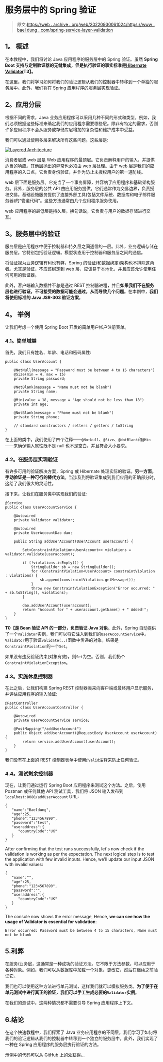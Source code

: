 # 服务层中的 Spring 验证

> 原文:[https://web . archive . org/web/20220930061024/https://www . bael dung . com/spring-service-layer-validation](https://web.archive.org/web/20220930061024/https://www.baeldung.com/spring-service-layer-validation)

## **1。** **概述**

在本教程中，我们将讨论 Java 应用程序的服务层中的 Spring 验证。虽然 **Spring Boot 支持与定制验证器的无缝集成，但是执行验证的事实标准是[Hibernate Validator](https://web.archive.org/web/20221129002729/http://hibernate.org/validator/)T3】。**

在这里，我们将学习如何将我们的验证逻辑从我们的控制器中转移到一个单独的服务层中。此外，我们将在 Spring 应用程序的服务层实现验证。

## **2。应用分层**

根据不同的需求，Java 业务应用程序可以采用几种不同的形式和类型。例如，我们必须根据这些标准来确定我们的应用程序需要哪些层。除非有特定的需求，否则许多应用程序不会从服务或存储库层增加的复杂性和维护成本中受益。

我们可以通过使用多层来解决所有这些问题。这些层是:

[![Layered Architecture](../Images/e0bfabe3d2187a1299bfc27e237e5519.png)](/web/20221129002729/https://www.baeldung.com/wp-content/uploads/2021/06/Layered-Architecture.png)

消费者层或 web 层是 Web 应用程序的最顶层。它负责解释用户的输入，并提供适当的响应。其他层抛出的异常也必须由 web 层处理。由于 web 层是我们的应用程序的入口点，它负责身份验证，并作为防止未授权用户的第一道防线。

web 层下面是服务层。它充当了一个事务屏障，并容纳了应用程序和基础架构服务。此外，服务层的公共 API 由应用服务提供。它们通常作为交易边界，负责授权交易。基础设施服务提供了连接外部工具(包括文件系统、数据库和电子邮件服务器)的“管道代码”。这些方法通常由几个应用程序服务使用。

web 应用程序的最低层是持久层。换句话说，它负责与用户的数据存储进行交互。

## **3。**服务层中的**验证**

服务层是应用程序中便于控制器和持久层之间通信的一层。此外，业务逻辑存储在服务层。它特别包括验证逻辑。模型状态用于控制器和服务层之间的通信。

将验证视为业务逻辑有利也有弊，Spring 的验证(和数据绑定)架构也不排除这两者。尤其是验证，不应该绑定到 web 层，应该易于本地化，并且应该允许使用任何可用的验证器。

此外，客户端输入数据并不总是通过 REST 控制器进程，并且**如果我们不在服务层也进行验证，不可接受的数据可能会通过，从而导致几个问题**。在本例中，**我们将使用标准的 Java JSR-303 验证方案**。

## **4。** **举例**

让我们考虑一个使用 Spring Boot 开发的简单用户帐户注册表单。

### **4.1。简单域类**

首先，我们只有姓名、年龄、电话和密码属性:

```
public class UserAccount {

    @NotNull(message = "Password must be between 4 to 15 characters")
    @Size(min = 4, max = 15)
    private String password;

    @NotBlank(message = "Name must not be blank")
    private String name;

    @Min(value = 18, message = "Age should not be less than 18")
    private int age;

    @NotBlank(message = "Phone must not be blank")
    private String phone;

    // standard constructors / setters / getters / toString
}
```

在上面的类中，我们使用了四个注释——`@NotNull`、`@Size`、`@NotBlank`和`@Min`——来确保输入属性既不是 null 也不是空白，并且符合大小要求。

### **4.2。在服务层实现验证**

有许多可用的验证解决方案，Spring 或 Hibernate 处理实际的验证。**另一方面，手动验证是一种可行的替代方法**。当涉及到将验证集成到我们应用的正确部分时，这给了我们很大的灵活性。

接下来，让我们在服务类中实现我们的验证:

```
@Service
public class UserAccountService {

    @Autowired
    private Validator validator;

    @Autowired
    private UserAccountDao dao;

    public String addUserAccount(UserAccount useraccount) {

        Set<ConstraintViolation<UserAccount>> violations = validator.validate(useraccount);

        if (!violations.isEmpty()) {
            StringBuilder sb = new StringBuilder();
            for (ConstraintViolation<UserAccount> constraintViolation : violations) {
                sb.append(constraintViolation.getMessage());
            }
            throw new ConstraintViolationException("Error occurred: " + sb.toString(), violations);
        }

        dao.addUserAccount(useraccount);       
        return "Account for " + useraccount.getName() + " Added!";
    }
}
```

**T0【是 Bean 验证 API 的一部分，负责验证 Java 对象**。此外，Spring 自动提供了一个`Validator`实例，我们可以将它注入到我们的`UserAccountService`中。`Validator`用于验证`validate(..)`函数中传递的对象。结果是`ConstraintViolation`的一个`Set`。

如果没有违反验证约束(对象有效)，则`Set`为空。否则，我们扔个`ConstraintViolationException`。

### **4.3。实施休息控制器**

在此之后，让我们构建 Spring REST 控制器类来向客户端或最终用户显示服务，并评估应用程序的输入验证:

```
@RestController
public class UserAccountController {

    @Autowired
    private UserAccountService service;

    @PostMapping("/addUserAccount")
    public Object addUserAccount(@RequestBody UserAccount userAccount) {
        return service.addUserAccount(userAccount);
    }
}
```

我们没有在上面的 REST 控制器表单中使用`@Valid`注释来防止任何验证。

### 4.4。测试剩余控制器

现在，让我们通过运行 Spring Boot 应用程序来测试这个方法。之后，使用 Postman 或任何其他 API 测试工具，我们将 JSON 输入发布到`localhost:8080/addUserAccount` URL:

```
{
   "name":"Baeldung",
   "age":25,
   "phone":"1234567890",
   "password":"test",
   "useraddress":{
      "countryCode":"UK"
   }
}
```

After confirming that the test runs successfully, let's now check if the validation is working as per the expectation. The next logical step is to test the application with few invalid inputs. Hence, we'll update our input JSON with invalid values:

```
{
   "name":"",
   "age":25,
   "phone":"1234567890",
   "password":"",
   "useraddress":{
      "countryCode":"UK"
   }
}
```

The console now shows the error message, Hence, **we can see how the usage of Validator is essential for validation**:

```
Error occurred: Password must be between 4 to 15 characters, Name must not be blank
```

## 5.利弊

在服务/业务层，这通常是一种成功的验证方法。它不限于方法参数，可以应用于各种对象。例如，我们可以从数据库中加载一个对象，更改它，然后在继续之前验证它。

我们也可以使用这种方法进行单元测试，这样我们就可以模拟服务类。**为了便于在单元测试中进行真正的验证，我们可以手工生成必要的`Validator`实例**。

在我们的测试中，这两种情况都不需要引导 Spring 应用程序上下文。

## 6.结论

在这个快速教程中，我们探索了 Java 业务应用程序的不同层。我们学习了如何将我们的验证逻辑从我们的控制器中转移到一个独立的服务层中。此外，我们实现了一种在 Spring 应用程序的服务层执行验证的方法。

示例中的代码可以从 GitHub 上的[处获得。](https://web.archive.org/web/20221129002729/https://github.com/eugenp/tutorials/tree/master/spring-boot-modules/spring-boot-validation)